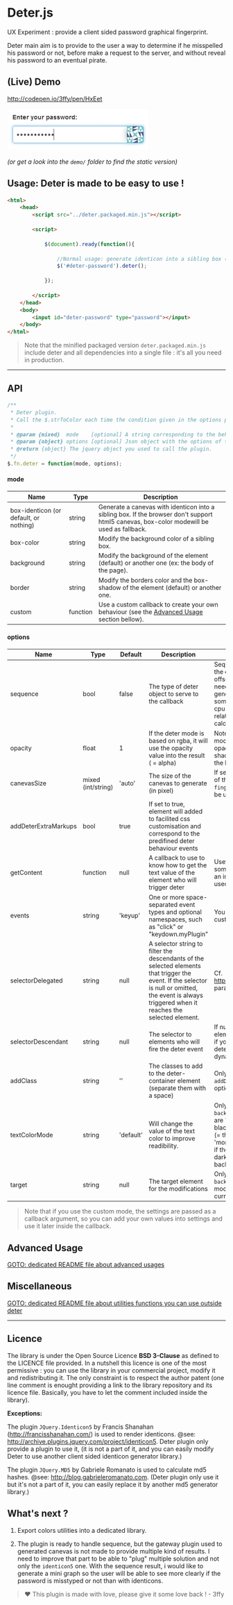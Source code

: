 Deter.js
========

UX Experiment : provide a client sided password graphical fingerprint.

Deter main aim is to provide to the user a way to determine if he misspelled his password or not, before make a request to the server, and without reveal his password to an eventual pirate.

(Live) Demo
-----------

<http://codepen.io/3ffy/pen/HxEet>

[![A screenshot of Deter in action](https://raw.githubusercontent.com/3ffy/deter/master/demo/screenshot.jpg)](http://codepen.io/3ffy/pen/HxEet)

*(or get a look into the `demo/` folder to find the static version)*

Usage: Deter is made to be easy to use !
-----------------------------

```html
<html>
    <head>
        <script src="../deter.packaged.min.js"></script> 
        
        <script>

            $(document).ready(function(){

                //Normal usage: generate identicon into a sibling box (= box-identicon)
                $('#deter-password').deter();

            });

        </script>
    </head>
    <body>
        <input id="deter-password" type="password"></input>
    </body>
</html>
```
> Note that the minified packaged version `deter.packaged.min.js` include deter and all dependencies into a single file : it's all you need in production.

----------------

API
---

```javascript
/**
 * Deter plugin.
 * Call the $.strToColor each time the condition given in the options param is filled.
 *
 * @param {mixed}  mode    [optional] A string corresponding to the behaviour wished or a callback function (default = 'box-identicon').
 * @param {object} options [optional] Json object with the options of that plugin call.
 * @return {object} The jquery object you used to call the plugin.
 */
$.fn.deter = function(mode, options);
```
#### mode

| Name                                   | Type     | Description |
|----------------------------------------|----------|-------------|
| box-identicon (or default, or nothing) | string   | Generate a canevas with identicon into a sibling box. If the browser don't support html5 canevas, box-color modewill be used as fallback. |
| box-color                              | string   | Modify the background color of a sibling box. |
| background                             | string   | Modify the background of the element (default) or another one (ex: the body of the page). |
| border                                 | string   | Modify the borders color and the box-shadow of the element (default) or another one. |
| custom                                 | function | Use a custom callback to create your own behaviour (see the  [Advanced Usage](#advanced-usage) section bellow). |



#### options

| Name                 | Type               | Default   | Description | Info |
|----------------------|--------------------|-----------|-------------|------|
| sequence             | bool               | false     | The type of deter object to serve to the callback | Sequence = calculate all the colors of string offset. You will never need it instead you try to generate a graph or something similar (+ the cpu cost is bigger relative to the number of calculation) |
| opacity              | float              | 1         | If the deter mode is based on rgba, it will use the opacity value into the result ( = alpha) | Note that the `border` mode will use the opacity for the box-shadow and ignore it for the border color |
| canevasSize          | mixed (int/string) | 'auto'    | The size of the canevas to generate (in pixel) | If set to 'auto', the size of the `.deter-fingerprint` parent will be used. |
| addDeterExtraMarkups | bool               | true      | If set to true, element will added to facilited css customisation and correspond to the predifined deter behaviour events | |
| getContent           | function           | null      | A callback to use to know how to get the text value of the element who will trigger deter | Usefull if you use something different than an input ($(this).val() is used by default) |
| events               | string             | 'keyup'   | One or more space-separated event types and optional namespaces, such as "click" or "keydown.myPlugin" | You can even use custom events |
| selectorDelegated    | string             | null      | A selector string to filter the descendants of the selected elements that trigger the event. If the selector is null or omitted, the event is always triggered when it reaches the selected element. | Cf. <http://api.jquery.com/on/> param selector |
| selectorDescendant   | string             | null      | The selector to elements who will fire the deter event | If null, the current element is used. Usefull if you want to attach deter to element created dynamically |
| addClass             | string             | ''        | The classes to add to the deter-container element (separate them with a space) | Only relevant if the `addDeterExtraMarkups` option is set to `true` |
| textColorMode        | string             | 'default' | Will change the value of the text color to improve readibility. | Only relevant with the `background` mode. Values are 'default' (= always black), 'complementary' (= the opposite color), 'monochrome' (= white if the background is dark, black if the backround is bright) |
| target               | string             | null      | The target element for the modifications | Only relevant in `background` and `border` modes (default = the current element) |

> Note that if you use the custom mode, the settings are passed as a callback argument, so you can add your own values into settings and use it later inside the callback.

Advanced Usage
--------------

[GOTO: dedicated README file about advanced usages](README_ADVANCED.md)

Miscellaneous
--------------

[GOTO: dedicated README file about utilities functions you can use outside deter](README_ADVANCED.md)

-----------

Licence
-------

The library is under the Open Source Licence **BSD 3-Clause** as defined to the LICENCE file provided. In a nutshell this licence is one of the most permissive : you can use the library in your commercial project, modify it and redistributing it. The only constraint is to respect the author patent (one line comment is enought providing a link to the library repository and its licence file. Basically, you have to let the comment included inside the library).

**Exceptions:** 

The plugin `JQuery.Identicon5` by Francis Shanahan (http://francisshanahan.com/) is used to render identicons.
@see: <http://archive.plugins.jquery.com/project/identicon5>. 
Deter plugin only provide a plugin to use it,
(it is not a part of it, and you can easily modify Deter to use another client sided identicon generator library.)
 
The plugin `JQuery.MD5` by Gabriele Romanato is used to calculate md5 hashes.
@see: <http://blog.gabrieleromanato.com>. 
(Deter plugin only use it but it's not a part of it, you can easily replace it by another md5 generator library.)

What's next ?
-------------

1. Export colors utilities into a dedicated library.

2. The plugin is ready to handle sequence, but the gateway plugin used to generated canevas is not made to provide multiple kind of results. I need to improve that part to be able to "plug" multiple solution and not only the `identicon5` one. With the sequence result, i would like to generate a mini graph so the user will be able to see more clearly if the password is misstyped or not than with identicons.

> :heart: This plugin is made with love, please give it some love back ! - 3ffy
